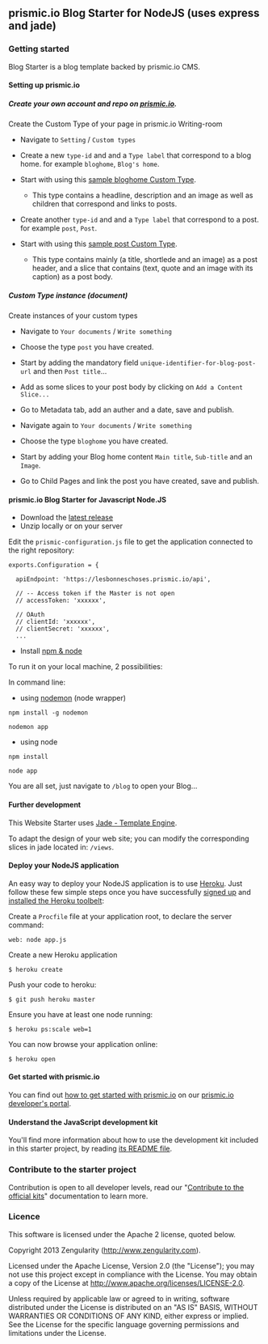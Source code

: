 ## prismic.io Blog Starter for NodeJS (uses express and jade)

### Getting started

Blog Starter is a blog template backed by prismic.io CMS.

#### Setting up prismic.io

##### Create your own account and repo on [prismic.io](https://prismic.io/signup).

Create the Custom Type of your page in prismic.io Writing-room
    
* Navigate to `Setting` / `Custom types`

* Create a new `type-id` and and a `Type label` that correspond to a blog home. for example `bloghome`, `Blog's home`.

* Start with using this [sample bloghome Custom Type](https://gist.github.com/faresd/ca1cb401ea94c7ee228e).
  * This type contains a headline, description  and an image as well as children that correspond and links to posts.
  
* Create another `type-id` and and a `Type label` that correspond to a post. for example `post`, `Post`.

* Start with using this [sample post Custom Type](https://gist.github.com/faresd/89ccd4d6baae26d0bc16).
  * This type contains mainly (a title, shortlede and an image) as a post header, and a slice that contains (text, quote and an image with its caption) as a post body.

##### Custom Type instance (document)

Create instances of your custom types

* Navigate to `Your documents` / `Write something`
* Choose the type `post` you have created.
* Start by adding the mandatory field `unique-identifier-for-blog-post-url` and then `Post title`...
* Add as some slices to your post body by clicking on `Add a Content Slice...`
* Go to Metadata tab, add an auther and a date, save and publish.

* Navigate again to `Your documents` / `Write something`
* Choose the type `bloghome` you have created.
* Start by adding your Blog home content `Main title`, `Sub-title` and an `Image`.
* Go to Child Pages and link the post you have created, save and publish.


#### prismic.io Blog Starter for Javascript Node.JS

* Download the [latest release]()
* Unzip locally or on your server

Edit the `prismic-configuration.js` file to get the application connected to the right repository:

```
exports.Configuration = {

  apiEndpoint: 'https://lesbonneschoses.prismic.io/api',

  // -- Access token if the Master is not open
  // accessToken: 'xxxxxx',

  // OAuth
  // clientId: 'xxxxxx',
  // clientSecret: 'xxxxxx',
  ...
```

* Install [npm & node](https://www.npmjs.com/package/npm)

To run it on your local machine, 2 possibilities:

In command line:
* using [nodemon](https://github.com/remy/nodemon) (node wrapper)
```
npm install -g nodemon
```
```
nodemon app
```

* using node
```
npm install
```
```
node app
```
You are all set, just navigate to `/blog` to open your Blog...

#### Further development

This Website Starter uses [Jade - Template Engine](http://jade-lang.com/).

To adapt the design of your web site; you can modify the corresponding slices in jade  located in: `/views`.


#### Deploy your NodeJS application

An easy way to deploy your NodeJS application is to use [Heroku](http://www.heroku.com). Just follow these few simple steps once you have successfully [signed up](https://id.heroku.com/signup/www-header) and [installed the Heroku toolbelt](https://toolbelt.heroku.com/):

Create a `Procfile` file at your application root, to declare the server command:

```
web: node app.js
```

Create a new Heroku application

```
$ heroku create
```

Push your code to heroku:

```
$ git push heroku master
```

Ensure you have at least one node running:

```
$ heroku ps:scale web=1
```

You can now browse your application online:

```
$ heroku open
```

#### Get started with prismic.io

You can find out [how to get started with prismic.io](https://developers.prismic.io/documentation/UjBaQsuvzdIHvE4D/getting-started) on our [prismic.io developer's portal](https://developers.prismic.io/).

#### Understand the JavaScript development kit

You'll find more information about how to use the development kit included in this starter project, by reading [its README file](https://github.com/prismicio/javascript-kit/blob/master/README.md).

### Contribute to the starter project

Contribution is open to all developer levels, read our "[Contribute to the official kits](https://developers.prismic.io/documentation/UszOeAEAANUlwFpp/contribute-to-the-official-kits)" documentation to learn more.

### Licence

This software is licensed under the Apache 2 license, quoted below.

Copyright 2013 Zengularity (http://www.zengularity.com).

Licensed under the Apache License, Version 2.0 (the "License"); you may not use this project except in compliance with the License. You may obtain a copy of the License at http://www.apache.org/licenses/LICENSE-2.0.

Unless required by applicable law or agreed to in writing, software distributed under the License is distributed on an "AS IS" BASIS, WITHOUT WARRANTIES OR CONDITIONS OF ANY KIND, either express or implied. See the License for the specific language governing permissions and limitations under the License.